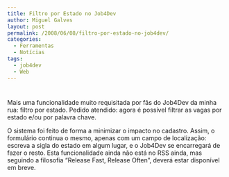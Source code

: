 ```yaml
---
title: Filtro por Estado no Job4Dev
author: Miguel Galves
layout: post
permalink: /2008/06/08/filtro-por-estado-no-job4dev/
categories:
  - Ferramentas
  - Notícias
tags:
  - job4dev
  - Web
---
```

# 

Mais uma funcionalidade muito requisitada por fãs do Job4Dev da minha rua: filtro por estado. Pedido atendido: agora é possível filtrar as vagas por estado e/ou por palavra chave.

O sistema foi feito de forma a minimizar o impacto no cadastro. Assim, o formulário continua o mesmo, apenas com um campo de localização: escreva a sigla do estado em algum lugar, e o Job4Dev se encarregará de fazer o resto. Esta funcionalidade ainda não está no RSS ainda, mas seguindo a filosofia “Release Fast, Release Often”, deverá estar disponível em breve.